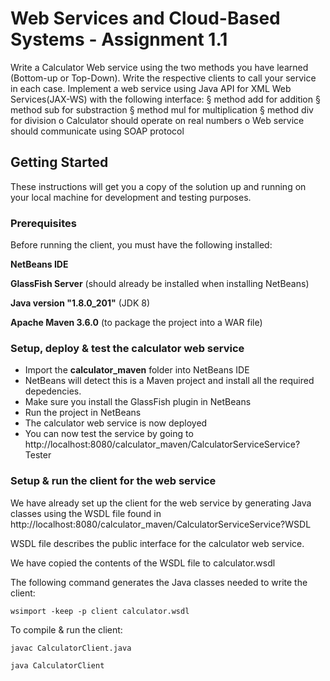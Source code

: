 # Web Services and Cloud-Based Systems - Assignment 1.1

Write a   Calculator Web  service using   the two methods you have learned 
(Bottom-up  or  Top-Down). Write the respective  clients to  call your service in each case. Implement a web service using Java API for XML Web Services(JAX-WS) with    the following   interface:
§ method    add for addition
§ method    sub for substraction
§ method    mul for multiplication
§ method    div for division
o Calculator    should  operate on  real numbers
o Web   service should  communicate using   SOAP    protocol

## Getting Started

These instructions will get you a copy of the solution up and running on your local machine for development and testing purposes. 

### Prerequisites

Before running the client, you must have the following installed:

**NetBeans IDE**

**GlassFish Server** (should already be installed when installing NetBeans)

**Java version "1.8.0_201"** (JDK 8)

**Apache Maven 3.6.0** (to package the project into a WAR file)

### Setup, deploy & test the calculator web service

- Import the **calculator_maven** folder into NetBeans IDE
- NetBeans will detect this is a Maven project and install all the required depedencies.
- Make sure you install the GlassFish plugin in NetBeans
- Run the project in NetBeans 
- The calculator web service is now deployed
- You can now test the service by going to http://localhost:8080/calculator_maven/CalculatorServiceService?Tester

### Setup & run the client for the web service
We have already set up the client for the web service by generating Java classes using the WSDL file found in http://localhost:8080/calculator_maven/CalculatorServiceService?WSDL

WSDL file describes the public interface for the calculator web service. 

We have copied the contents of the WSDL file to calculator.wsdl

The following command generates the Java classes needed to write the client:

```
wsimport -keep -p client calculator.wsdl
```

To compile & run the client:
```
javac CalculatorClient.java
```

```
java CalculatorClient
```